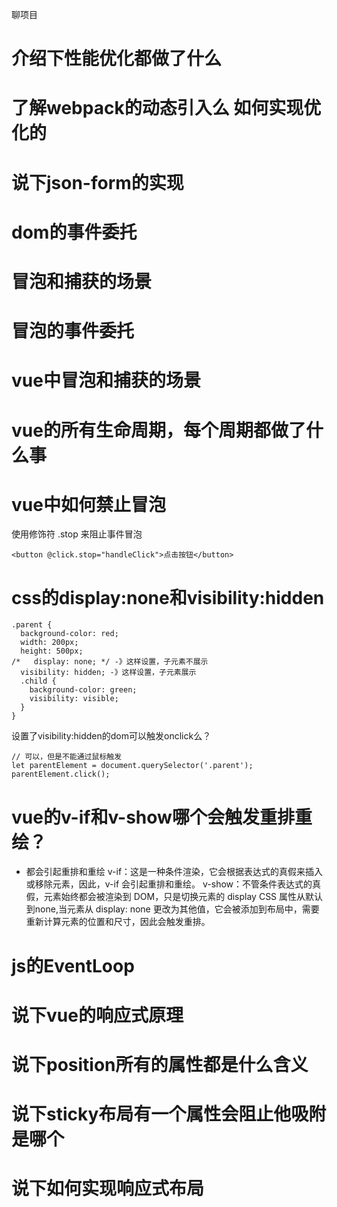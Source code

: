 聊项目
# 介绍下性能优化都做了什么
# 了解webpack的动态引入么 如何实现优化的
# 说下json-form的实现

# dom的事件委托
# 冒泡和捕获的场景
# 冒泡的事件委托
# vue中冒泡和捕获的场景
# vue的所有生命周期，每个周期都做了什么事
# vue中如何禁止冒泡
使用修饰符 .stop 来阻止事件冒泡
```
<button @click.stop="handleClick">点击按钮</button>

```
# css的display:none和visibility:hidden
```
.parent {
  background-color: red;
  width: 200px;
  height: 500px;
/*   display: none; */ -》这样设置，子元素不展示
  visibility: hidden; -》这样设置，子元素展示
  .child {
    background-color: green;
    visibility: visible;
  }
}
```
设置了visibility:hidden的dom可以触发onclick么？
```
// 可以，但是不能通过鼠标触发
let parentElement = document.querySelector('.parent');
parentElement.click();

```
# vue的v-if和v-show哪个会触发重排重绘？
- 都会引起重排和重绘
v-if：这是一种条件渲染，它会根据表达式的真假来插入或移除元素，因此，v-if 会引起重排和重绘。
v-show：不管条件表达式的真假，元素始终都会被渲染到 DOM，只是切换元素的 display CSS 属性从默认到none,当元素从 display: none 更改为其他值，它会被添加到布局中，需要重新计算元素的位置和尺寸，因此会触发重排。

# js的EventLoop
# 说下vue的响应式原理
# 说下position所有的属性都是什么含义
# 说下sticky布局有一个属性会阻止他吸附是哪个
# 说下如何实现响应式布局
